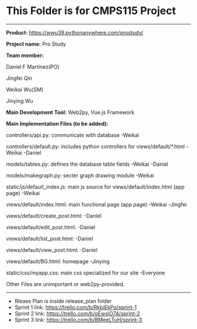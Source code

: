 # This Folder is for CMPS115 Project 
---
**Product:** https://wwu39.pythonanywhere.com/prostudy/

**Project name:** Pro Study

**Team member:**

Daniel F Martinez(PO) 

Jingfei Qin 

Weikai Wu(SM) 

Jinying Wu 

**Main Development Tool:**
Web2py, Vue.js Framework

**Main Implementation Files (to be added):**

controllers/api.py: communicate with database -Weikai

controllers/default.py: includes python controllers for views/default/*.html -Weikai -Daniel

models/tables.py: defines the database table fields -Weikai -Danial

models/makegraph.py: secter graph drawing module -Weikai

static/js/default_index.js: main js source for views/default/index.html (app page) -Weikai

views/default/index.html: main functional page (app page) -Weikai -Jingfei

views/default/create_post.html: -Daniel

views/default/edit_post.html: -Daniel

views/default/list_post.html: -Daniel

views/default/view_post.html: -Daniel

views/default/BG.html: homepage -Jinying

static/css/myapp.css: main css specialized for our site -Everyone

Other Files are unimportant or web2py-provided.

--- 
* Rlease Plan is inside release_plan folder
* Sprint 1 link: https://trello.com/b/RkbiEkPq/sprint-1
* Sprint 2 link: https://trello.com/b/oEwsiO74/sprint-2
* Sprint 3 link: https://trello.com/b/BMeeLTuH/sprint-3
